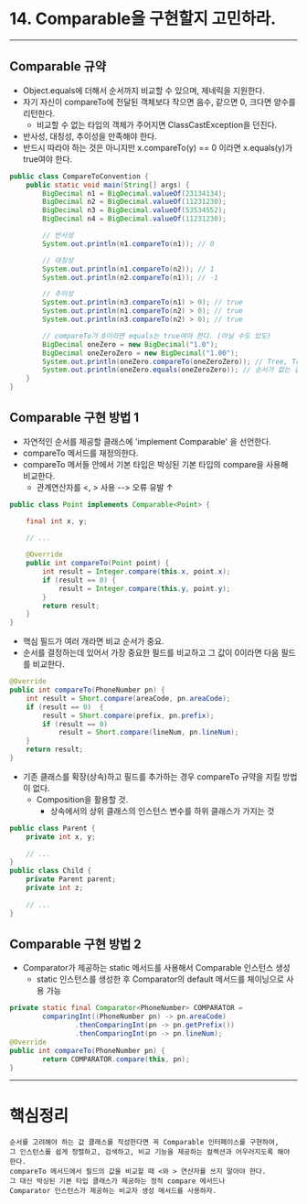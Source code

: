 # 14. Comparable을 구현할지 고민하라.

---

## Comparable 규약
- Object.equals에 더해서 순서까지 비교할 수 있으며, 제네릭을 지원한다.
- 자기 자신이 compareTo에 전달된 객체보다 작으면 음수, 같으면 0, 크다면 양수를 리턴한다.
  - 비교할 수 없는 타입의 객체가 주어지면 ClassCastException을 던진다.
- 반사성, 대칭성, 추이성을 만족해야 한다.
- 반드시 따라야 하는 것은 아니지만 x.compareTo(y) == 0 이라면 x.equals(y)가 true여야 한다.
```java
public class CompareToConvention {
    public static void main(String[] args) {
        BigDecimal n1 = BigDecimal.valueOf(23134134);
        BigDecimal n2 = BigDecimal.valueOf(11231230);
        BigDecimal n3 = BigDecimal.valueOf(53534552);
        BigDecimal n4 = BigDecimal.valueOf(11231230);

        // 반사성
        System.out.println(n1.compareTo(n1)); // 0

        // 대칭성
        System.out.println(n1.compareTo(n2)); // 1
        System.out.println(n2.compareTo(n1)); // -1

        // 추이성
        System.out.println(n3.compareTo(n1) > 0); // true
        System.out.println(n1.compareTo(n2) > 0); // true
        System.out.println(n3.compareTo(n2) > 0); // true

        // compareTo가 0이라면 equals는 true여야 한다. (아닐 수도 있도)
        BigDecimal oneZero = new BigDecimal("1.0");
        BigDecimal oneZeroZero = new BigDecimal("1.00");
        System.out.println(oneZero.compareTo(oneZeroZero)); // Tree, TreeMap
        System.out.println(oneZero.equals(oneZeroZero)); // 순서가 없는 콜렉션
    }
}
```

## Comparable 구현 방법 1
- 자연적인 순서를 제공할 클래스에 'implement Comparable<T>' 을 선언한다.
- compareTo 메서드를 재정의한다.
- compareTo 메서들 안에서 기본 타입은 박싱된 기본 타입의 compare을 사용해 비교한다.
  - 관계연산자를 <, > 사용 --> 오류 유발 ↑
```java
public class Point implements Comparable<Point> {

    final int x, y;
    
    // ...

    @Override
    public int compareTo(Point point) {
        int result = Integer.compare(this.x, point.x);
        if (result == 0) {
            result = Integer.compare(this.y, point.y);
        }
        return result;
    }
}
```
- 핵심 필드가 여러 개라면 비교 순서가 중요. 
- 순서를 결정하는데 있어서 가장 중요한 필드를 비교하고 그 값이 0이라면 다음 필드를 비교한다.
```java
@Override
public int compareTo(PhoneNumber pn) {
    int result = Short.compare(areaCode, pn.areaCode);
    if (result == 0)  {
        result = Short.compare(prefix, pn.prefix);
        if (result == 0)
            result = Short.compare(lineNum, pn.lineNum);
    }
    return result;
}
```
- 기존 클래스를 확장(상속)하고 필드를 추가하는 경우 compareTo 규약을 지킬 방법이 없다.
  - Composition을 활용할 것.
    - 상속에서의 상위 클래스의 인스턴스 변수를 하위 클래스가 가지는 것
```java
public class Parent { 
    private int x, y;
    
    // ...
}
public class Child {
    private Parent parent;
    private int z;
    
    // ...
}
```

## Comparable 구현 방법 2
- Comparator가 제공하는 static 메서드를 사용해서 Comparable 인스턴스 생성
  - static 인스턴스를 생성한 후 Comparator의 default 메서드를 체이닝으로 사용 가능
```java
private static final Comparator<PhoneNumber> COMPARATOR =
        comparingInt((PhoneNumber pn) -> pn.areaCode)
                .thenComparingInt(pn -> pn.getPrefix())
                .thenComparingInt(pn -> pn.lineNum);
@Override
public int compareTo(PhoneNumber pn) {
        return COMPARATOR.compare(this, pn);
}
```

---

# 핵심정리
```
순서를 고려해야 하는 값 클래스를 작성한다면 꼭 Comparable 인터페이스를 구현하여,
그 인스턴스를 쉽게 정렬하고, 검색하고, 비교 기능을 제공하는 컬렉션과 어우러지도록 해야 한다.
compareTo 메서드에서 필드의 값을 비교할 때 <와 > 연산자를 쓰지 말아야 한다.
그 대신 박싱된 기본 타입 클래스가 제공하는 정적 compare 메서드나
Comparator 인스턴스가 제공하는 비교자 생성 메서드를 사용하자.
```
